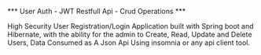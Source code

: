 *** User Auth - JWT Restfull Api - Crud Operations ***

High Security User Registration/Login Application built with Spring boot and Hibernate, with the ability for the admin to Create, Read, Update and Delete Users,
Data Consumed as A Json Api Using insomnia or any api client tool.
